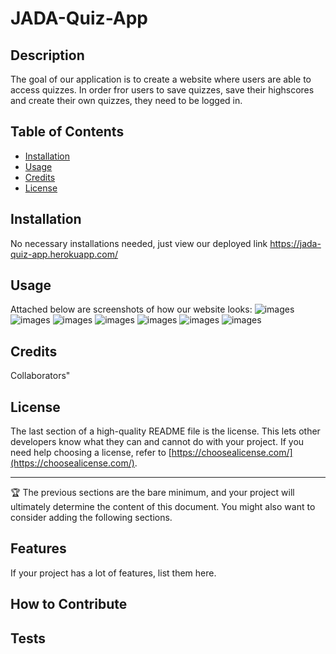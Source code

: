 # JADA-Quiz-App

## Description


The goal of our application  is to create a website where users are able to access quizzes. In order fror users to save quizzes, save their highscores and create their own quizzes, they need to be logged in.

## Table of Contents 

- [Installation](#installation)
- [Usage](#usage)
- [Credits](#credits)
- [License](#license)

## Installation

No necessary installations needed, just view our deployed link https://jada-quiz-app.herokuapp.com/

## Usage

Attached below are screenshots of how our website looks:
    ![images](assets/images/JADA1.png)
    ![images](assets/images/JADA2.png)
    ![images](assets/images/JADA3.png)
    ![images](assets/images/JADA4.png)
    ![images](assets/images/JADA5.png)
    ![images](assets/images/JADA6.png)
    ![images](assets/images/JADA7.png)

## Credits

Collaborators"


## License

The last section of a high-quality README file is the license. This lets other developers know what they can and cannot do with your project. If you need help choosing a license, refer to [https://choosealicense.com/](https://choosealicense.com/).

---

🏆 The previous sections are the bare minimum, and your project will ultimately determine the content of this document. You might also want to consider adding the following sections.



## Features

If your project has a lot of features, list them here.

## How to Contribute


## Tests

